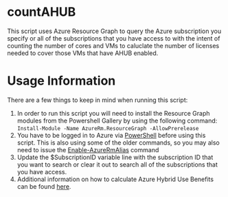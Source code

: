 # countAHUB
This script uses Azure Resource Graph to query the Azure subscription you specify or all of the subscriptions that you have access to with the intent of counting the number of cores and VMs to caluclate the number of licenses needed to cover those VMs that have AHUB enabled.

# Usage Information
There are a few things to keep in mind when running this script:
1. In order to run this script you will need to install the Resource Graph modules from the Powershell Gallery by using the following command: ```Install-Module -Name AzureRm.ResourceGraph -AllowPrerelease```
1. You have to be logged in to Azure via [PowerShell](https://docs.microsoft.com/en-us/powershell/azure/authenticate-azureps?view=azps-3.5.0#sign-in-interactively) before using this script. This is also using some of the older commands, so you may also need to issue the  [Enable-AzureRmAlias](https://docs.microsoft.com/en-us/powershell/module/az.accounts/enable-azurermalias?view=azps-3.5.0) command
1. Update the $SubscriptionID variable line with the subscription ID that you want to search or clear it out to search all of the subscriptions that you have access.
1. Additional information on how to calculate Azure Hybrid Use Benefits can be found [here](https://docs.microsoft.com/en-us/windows-server/get-started/azure-hybrid-benefit).
